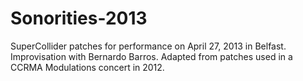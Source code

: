 Sonorities-2013
===============

SuperCollider patches for performance on April 27, 2013 in Belfast. Improvisation with Bernardo Barros. Adapted from patches used in a CCRMA Modulations concert in 2012.
